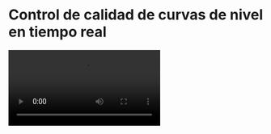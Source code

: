 # Control de calidad de curvas de nivel en tiempo real

![](https://digi21.blob.core.windows.net/videos-ayuda/desarrollo/37.%20Control%20de%20calidad%20de%20curvas%20de%20nivel%20en%20tiempo%20real.mp4)




